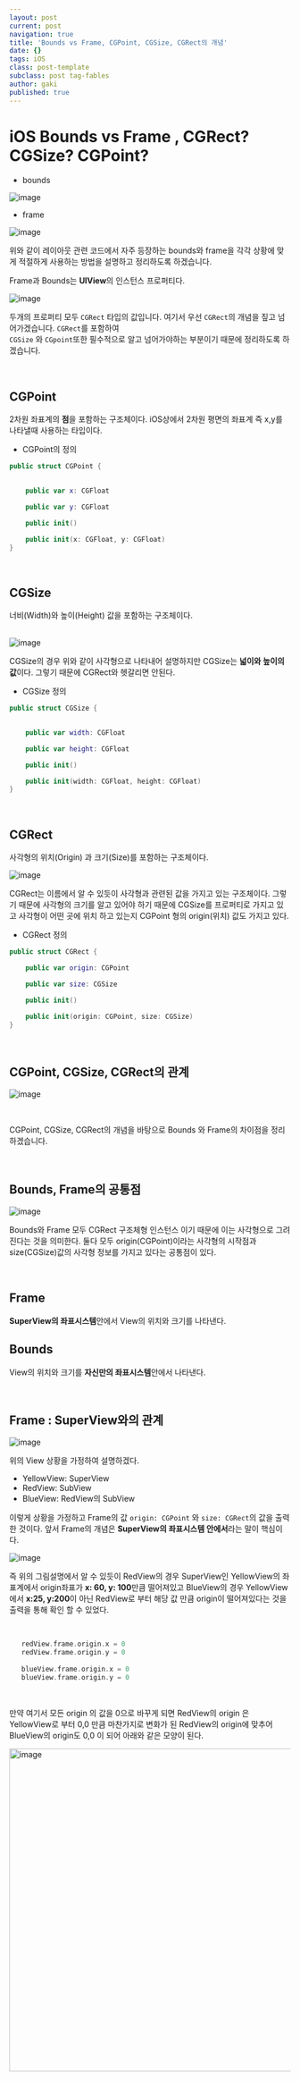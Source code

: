 ```yaml
---
layout: post
current: post
navigation: true
title: 'Bounds vs Frame, CGPoint, CGSize, CGRect의 개념'
date: {}
tags: iOS
class: post-template
subclass: post tag-fables
author: gaki
published: true
---
```

  

# iOS Bounds vs Frame , CGRect? CGSize? CGPoint? 



- bounds  

![image](https://user-images.githubusercontent.com/33486820/65371028-2ed07b00-dc9a-11e9-90b4-329788c70375.png)

- frame  

![image](https://user-images.githubusercontent.com/33486820/65371048-840c8c80-dc9a-11e9-9682-3a163ebd7d5a.png)

위와 같이 레이아웃 관련 코드에서 자주 등장하는 bounds와 frame을 각각 상황에 맞게  적절하게 사용하는 방법을 설명하고 정리하도록 하겠습니다.  


Frame과 Bounds는 **UIView**의 인스턴스 프로퍼티다.

![image](https://user-images.githubusercontent.com/33486820/65373529-a235b500-dcb9-11e9-8151-11be59deb8e2.png)

두개의 프로퍼티 모두 `CGRect` 타입의 값입니다. 여기서 우선 `CGRect`의 개념을 짚고 넘어가겠습니다. `CGRect`를 포함하여   
`CGSize` 와 `CGpoint`또한 필수적으로 알고 넘어가야하는 부분이기 때문에 정리하도록 하겠습니다.  


<br>

## CGPoint  

2차원 좌표계의 **점**을 포함하는 구조체이다. iOS상에서 2차원 평면의 좌표계 즉 x,y를 나타낼때 사용하는 타입이다.  

- CGPoint의 정의

```swift  
public struct CGPoint {

    
    public var x: CGFloat

    public var y: CGFloat

    public init()

    public init(x: CGFloat, y: CGFloat)
}
```  

<br>

## CGSize  

너비(Width)와 높이(Height) 값을 포함하는 구조체이다.  
<br>


![image](https://user-images.githubusercontent.com/33486820/65373638-191f7d80-dcbb-11e9-8c8d-61bb276d9be7.png)

CGSize의 경우 위와 같이 사각형으로 나타내어 설명하지만 CGSize는 **넓이와 높이의 값**이다. 그렇기 때문에 CGRect와 헷갈리면 안된다. 


- CGSize 정의

```swift  
public struct CGSize {

    
    public var width: CGFloat

    public var height: CGFloat

    public init()

    public init(width: CGFloat, height: CGFloat)
}
```  

<br>

## CGRect  

사각형의 위치(Origin) 과 크기(Size)를 포함하는 구조체이다.  

![image](https://user-images.githubusercontent.com/33486820/65373691-8f23e480-dcbb-11e9-9321-f62d00a9e2fb.png)

CGRect는 이름에서 알 수 있듯이 사각형과 관련된 값을 가지고 있는 구조체이다. 그렇기 때문에 사각형의 크기를 알고 있어야 하기 때문에 CGSize를 프로퍼티로 가지고 있고 사각형이 어떤 곳에 위치 하고 있는지 CGPoint 형의 origin(위치) 값도 가지고 있다.  


- CGRect 정의  

```swift
public struct CGRect {

    public var origin: CGPoint

    public var size: CGSize

    public init()

    public init(origin: CGPoint, size: CGSize)
}
```

<br>

## CGPoint, CGSize, CGRect의 관계  


![image](https://user-images.githubusercontent.com/33486820/65373833-90eea780-dcbd-11e9-83fd-cb79c3dde23c.png)  


<br>

CGPoint, CGSize, CGRect의 개념을 바탕으로 Bounds 와 Frame의 차이점을 정리하겠습니다.  

<br>

## Bounds, Frame의 공통점  


![image](https://user-images.githubusercontent.com/33486820/65373529-a235b500-dcb9-11e9-8151-11be59deb8e2.png)

Bounds와 Frame 모두 CGRect 구조체형 인스턴스 이기 때문에 이는 사각형으로 그려진다는 것을 의미한다.
둘다 모두 origin(CGPoint)이라는 사각형의 시작점과 size(CGSize)값의 사각형 정보를 가지고 있다는 공통점이 있다.  

<br>

## Frame  

**SuperView의 좌표시스템**안에서 View의 위치와 크기를 나타낸다.  

## Bounds  

View의 위치와 크기를 **자신만의 좌표시스템**안에서 나타낸다.  

<br>

## Frame : SuperView와의 관계  


![image](https://user-images.githubusercontent.com/33486820/65382409-7826d600-dd3f-11e9-991b-d1e4095e1bfa.png)

위의 View 상황을 가정하여 설명하겠다.  

- YellowView: SuperView
- RedView: SubView
- BlueView: RedView의 SubView  

이렇게 상황을 가정하고 Frame의 값 `origin: CGPoint` 와 `size: CGRect`의 값을 출력한 것이다.
앞서 Frame의 개념은 **SuperView의 좌표시스템 안에서**라는 말이 핵심이다.  

![image](https://user-images.githubusercontent.com/33486820/65382496-ce951400-dd41-11e9-9a35-f5aa409cb1ec.png)  

즉 위의 그림설명에서 알 수 있듯이 RedView의 경우 SuperView인 YellowView의 좌표계에서 origin좌표가 **x: 60, y: 100**만큼 떨어져있고 BlueView의 경우 YellowView에서 **x:25, y:200**이 아닌 RedView로 부터 해당 값 만큼 origin이 떨어져있다는 것을 출력을 통해 확인 할 수 있었다.  

<br>

```swift
   redView.frame.origin.x = 0
   redView.frame.origin.y = 0
        
   blueView.frame.origin.x = 0
   blueView.frame.origin.y = 0
``` 

<br>

만약 여기서 모든 origin 의 값을 0으로 바꾸게 되면 RedView의 origin  은 YellowView로 부터 0,0 만큼 마찬가지로 변화가 된 RedView의 origin에 맞추어 BlueView의 origin도 0,0 이 되어 아래와 같은 모양이 된다.  


<img width="578" alt="image" src="https://user-images.githubusercontent.com/33486820/65382529-888c8000-dd42-11e9-96db-4486f337120c.png">  













